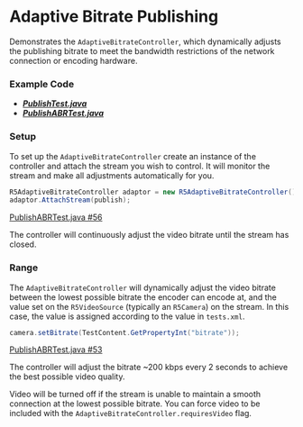 # Adaptive Bitrate Publishing

Demonstrates the `AdaptiveBitrateController`, which dynamically adjusts the publishing bitrate to meet the bandwidth restrictions of the network connection or encoding hardware.

### Example Code

- ***[PublishTest.java](../PublishTest/PublishTest.java)***
- ***[PublishABRTest.java](PublishABRTest.java)***

### Setup

To set up the `AdaptiveBitrateController` create an instance of the controller and attach the stream you wish to control. It will monitor the stream and make all adjustments automatically for you.

```Java
R5AdaptiveBitrateController adaptor = new R5AdaptiveBitrateController();
adaptor.AttachStream(publish);
```

[PublishABRTest.java #56](PublishABRTest.java#L56)

The controller will continuously adjust the video bitrate until the stream has closed.

### Range

The `AdaptiveBitrateController` will dynamically adjust the video bitrate between the lowest possible bitrate the encoder can encode at, and the value set on the `R5VideoSource` (typically an `R5Camera`) on the stream. In this case, the value is assigned according to the value in `tests.xml`. 

```Java
camera.setBitrate(TestContent.GetPropertyInt("bitrate"));
```

[PublishABRTest.java #53](PublishABRTest.java#L53)

The controller will adjust the bitrate ~200 kbps every 2 seconds to achieve the best possible video quality.

Video will be turned off if the stream is unable to maintain a smooth connection at the lowest possible bitrate.  You can force video to be included with the `AdaptiveBitrateController.requiresVideo` flag.